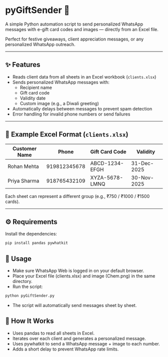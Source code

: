 # pyGiftSender 🎁

A simple Python automation script to send personalized WhatsApp messages with e-gift card codes and images — directly from an Excel file.

Perfect for festive giveaways, client appreciation messages, or any personalized WhatsApp outreach.

---

## ✨ Features
- Reads client data from all sheets in an Excel workbook (`clients.xlsx`)
- Sends personalized WhatsApp messages with:
  - Recipient name
  - Gift card code
  - Validity date
  - Custom image (e.g., a Diwali greeting)
- Automatically delays between messages to prevent spam detection
- Error handling for invalid phone numbers or send failures

---

## 📂 Example Excel Format (`clients.xlsx`)
| Customer Name | Phone       | Gift Card Code | Validity   |
|----------------|-------------|----------------|-------------|
| Rohan Mehta    | 919812345678 | ABCD-1234-EFGH | 31-Dec-2025 |
| Priya Sharma   | 918765432109 | XYZA-5678-LMNQ | 30-Nov-2025 |

Each sheet can represent a different group (e.g., ₹750 / ₹1000 / ₹1500 cards).

---

## ⚙️ Requirements
Install the dependencies:
```bash
pip install pandas pywhatkit
```

## 🚀 Usage
- Make sure WhatsApp Web is logged in on your default browser.
- Place your Excel file (clients.xlsx) and image (Chem.png) in the same directory.
- Run the script:
```bash
python pyGiftSender.py
```
- The script will automatically send messages sheet by sheet.

## 🧠 How It Works
- Uses pandas to read all sheets in Excel.
- Iterates over each client and generates a personalized message.
- Uses pywhatkit to send a WhatsApp message + image to each number.
- Adds a short delay to prevent WhatsApp rate limits.

